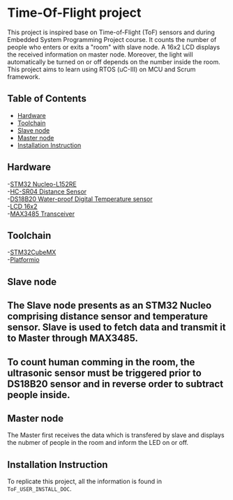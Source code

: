# Time-Of-Flight project
This project is inspired base on Time-of-Flight (ToF) sensors and during Embedded System Programming Project course. It counts the number of people who enters or exits a "room" with slave node. A 16x2 LCD displays the received information on master node. Moreover, the light will automatically be turned on or off depends on the number inside the room.  
This project aims to learn using RTOS (uC-III) on MCU and Scrum framework.  
## Table of Contents
<!-- TOC -->
- [Hardware](#hardware)
- [Toolchain](#toolchain) 
- [Slave node](#slave-node)    
- [Master node](#master-node)  
- [Installation Instruction](#installation-instruction)  
<!-- TOC -->

## Hardware
-[STM32 Nucleo-L152RE](https://www.st.com/en/evaluation-tools/nucleo-l152re.html)  
-[HC-SR04 Distance Sensor](https://datasheetspdf.com/pdf/1380136/ETC/HC-SR04/1)  
-[DS18B20 Water-proof Digital Temperature sensor](https://datasheetspdf.com/pdf/1447575/MaximIntegrated/DS18B20/1)  
-[LCD 16x2](https://www.dfrobot.com/product-135.html)  
-[MAX3485 Transceiver](https://pdf1.alldatasheet.com/datasheet-pdf/view/73221/MAXIM/MAX3485.html)  
## Toolchain
-[STM32CubeMX](https://aur.archlinux.org/packages/stm32cubemx/)  
-[Platformio](https://docs.platformio.org/en/latest/core/installation.html) 
## Slave node
The Slave node presents as an STM32 Nucleo comprising distance sensor and temperature sensor. Slave is used to fetch data and transmit it to Master through MAX3485.  
---
>
To count human comming in the room, the ultrasonic sensor must be triggered prior to DS18B20 sensor and in reverse order to subtract people inside. 
---  
## Master node
The Master first receives the data which is transfered by slave and displays the nubmer of people in the room and inform the LED on or off.  
## Installation Instruction
To replicate this project, all the information is found in `ToF_USER_INSTALL_DOC`. 

